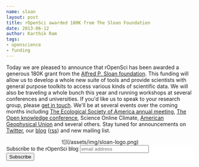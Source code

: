 ```yaml
---
name: sloan
layout: post
title: rOpenSci awarded 180K from The Sloan Foundation
date: 2013-06-12
author: Karthik Ram
tags: 
- openscience
- funding
---
```


Today we are pleased to announce that rOpenSci has been awarded a generous 180K grant from the [Alfred P. Sloan foundation](http://www.sloan.org/). This funding will allow us to develop a whole new suite of tools and provide scientists with general purpose toolkits to access various kinds of scientific data. We will also be traveling a whole bunch this year and running workshops at several conferences and universities. If you'd like us to speak to your research group, please [get in touch](http://ropensci.org/contact.html). We'll be at several events over the coming months including [The Ecological Society of America annual meeting](http://www.nceas.ucsb.edu/news/nceas-leads-hands-primer-ecoinformatics-ecological-society-americas-2013-conference), [The Open knowledge conference](http://okcon.org/), Science Online Climate, [American Geophysical Union](http://sites.agu.org/meetings/) and several others. Stay tuned for announcements on <a href="http://twitter.com/ropensci">Twitter</a>, our [blog](http://ropensci.org/blog/) ([rss](http://ropensci.org/feed.xml)) and new mailing list.

<center>![](/assets/img/sloan-logo.png)</center>

<!--End mc_embed_signup-->



<!-- Begin MailChimp Signup Form -->
<link href="http://cdn-images.mailchimp.com/embedcode/slim-081711.css" rel="stylesheet" type="text/css">
<style type="text/css">
    #mc_embed_signup{background:#fff; clear:left; font:14px Helvetica,Arial,sans-serif; }
    /* Add your own MailChimp form style overrides in your site stylesheet or in this style block.
       We recommend moving this block and the preceding CSS link to the HEAD of your HTML file. */
</style>
<div id="mc_embed_signup">
<form action="http://ropensci.us7.list-manage.com/subscribe/post?u=c5de56320aeac3ee7cc954ec2&amp;id=d78520d99e" method="post" id="mc-embedded-subscribe-form" name="mc-embedded-subscribe-form" class="validate" target="_blank" novalidate>
    <label for="mce-EMAIL">Subscribe to the rOpenSci blog</label>
    <input type="email" value="" name="EMAIL" class="email" id="mce-EMAIL" placeholder="email address" required>
    <div class="clear"><input type="submit" value="Subscribe" name="subscribe" id="mc-embedded-subscribe" class="button"></div>
</form>
</div>

<!--End mc_embed_signup-->
